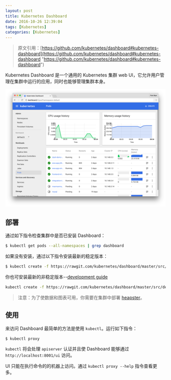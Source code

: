 ```yaml
---
layout: post
title: Kubernetes Dashboard
date: 2016-10-26 12:39:04
tags: [Kubernetes]
categories: [Kubernetes]
---
```



> 原文引用：[https://github.com/kubernetes/dashboard#kubernetes-dashboard](https://github.com/kubernetes/dashboard#kubernetes-dashboard "https://github.com/kubernetes/dashboard#kubernetes-dashboard")

Kubernetes Dashboard 是一个通用的 Kubernetes 集群 web UI，它允许用户管理在集群中运行的应用，同时也能够管理集群本身。

![dashboard-ui](/images/kubernetes/dashboard-ui.png "/images/kubernetes/dashboard-ui.png")

## 部署

通过如下指令检查集群中是否已安装 Dashboard：

```bash
$ kubectl get pods --all-namespaces | grep dashboard
```

如果没有安装，通过以下指令安装最新的稳定版本：

```bash
$ kubectl create -f https://rawgit.com/kubernetes/dashboard/master/src/deploy/kubernetes-dashboard.yaml
```

你也可安装最新的非稳定版本--[development guide](https://github.com/kubernetes/dashboard/blob/master/docs/devel/head-releases.md "https://github.com/kubernetes/dashboard/blob/master/docs/devel/head-releases.md")

```bash
kubectl create -f https://rawgit.com/kubernetes/dashboard/master/src/deploy/kubernetes-dashboard-head.yaml
```

> 注意：为了使数据和图表可用，你需要在集群中部署 [heapster](/2016/10/26/kubernetes-heapster/ "/2016/10/26/kubernetes-heapster/")。

<!-- more -->

## 使用

 来访问 Dashboard 最简单的方法是使用 `kubectl`。运行如下指令：

```bash
$ kubectl proxy
```

 `kubectl` 将会处理 `apiserver` 认证并且使 Dashboard 能够通过 `http://localhost:8001/ui` 访问。

  UI 只能在执行命令的的机器上访问。通过 `kubectl proxy --help` 指令查看更多。
